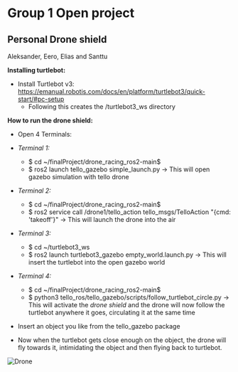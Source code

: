 # Group 1 Open project
## Personal Drone shield

Aleksander, Eero, Elias and Santtu

**Installing turtlebot:**

- Install Turtlebot v3: https://emanual.robotis.com/docs/en/platform/turtlebot3/quick-start/#pc-setup
    - Following this creates the /turtlebot3_ws directory

**How to run the drone shield:**

- Open 4 Terminals:
- *Terminal 1:*
    - $ cd ~/finalProject/drone_racing_ros2-main$
    - $ ros2 launch tello_gazebo simple_launch.py -> This will open gazebo simulation with tello drone

 - *Terminal 2:*
    - $ cd ~/finalProject/drone_racing_ros2-main$
    - $ ros2 service call /drone1/tello_action tello_msgs/TelloAction "{cmd: 'takeoff'}" -> This will launch the drone into the air

 - *Terminal 3:*
    - $ cd ~/turtlebot3_ws
    - $ ros2 launch turtlebot3_gazebo empty_world.launch.py -> This will insert the turtlebot into the open gazebo world

 - *Terminal 4:*
    - $ cd ~/finalProject/drone_racing_ros2-main$
    - $ python3 tello_ros/tello_gazebo/scripts/follow_turtlebot_circle.py -> This will activate the *drone shield* and the drone will now follow the turtlebot anywhere it goes, circulating it at the same time


- Insert an object you like from the tello_gazebo package
- Now when the turtlebot gets close enough on the object, the drone will fly towards it, intimidating the object and then flying back to turtlebot.

![Drone](https://github.com/ejkuus/open-project-group-1/blob/main/IMG_0620.gif)
